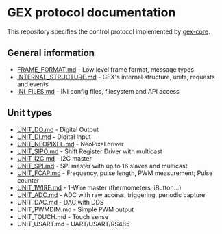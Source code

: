# GEX protocol documentation

This repository specifies the control protocol implemented by [gex-core](https://github.com/gexpander/gex-core).

## General information

- [FRAME_FORMAT.md](FRAME_FORMAT.md) - Low level frame format, message types
- [INTERNAL_STRUCTURE.md](INTERNAL_STRUCTURE.md) - GEX's internal structure, units, requests and events
- [INI_FILES.md](INI_FILES.md) - INI config files, filesystem and API access

## Unit types

- [UNIT_DO.md](UNIT_DO.md) - Digital Output
- [UNIT_DI.md](UNIT_DI.md) - Digital Input
- [UNIT_NEOPIXEL.md](UNIT_NEOPIXEL.md) - NeoPixel driver
- [UNIT_SIPO.md](UNIT_SIPO.md) - Shift Register Driver with multicast
- [UNIT_I2C.md](UNIT_I2C.md) - I2C master
- [UNIT_SPI.md](UNIT_SPI.md) - SPI master with up to 16 slaves and multicast
- [UNIT_FCAP.md](UNIT_FCAP.md) - Frequency, pulse length, PWM measurement; Pulse counter
- [UNIT_1WIRE.md](UNIT_1WIRE.md) - 1-Wire master (thermometers, iButton...)
- [UNIT_ADC.md](UNIT_ADC.md) - ADC with raw access, triggering, periodic capture
- UNIT_DAC.md - DAC with DDS
- UNIT_PWMDIM.md - Simple PWM output
- UNIT_TOUCH.md - Touch sense
- UNIT_USART.md - UART/USART/RS485
